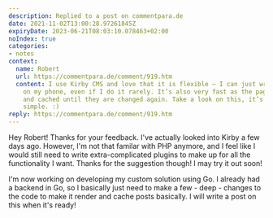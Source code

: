 ```yaml
---
description: Replied to a post on commentpara.de
date: 2021-11-02T13:00:28.97261845Z
expiryDate: 2023-06-21T08:03:10.078463+02:00
noIndex: true
categories:
- notes
context:
  name: Robert
  url: https://commentpara.de/comment/919.htm
  content: I use Kirby CMS and love that it is flexible — I can just write a post
    on my phone, even if I do it rarely. It’s also very fast as the pages get generated
    and cached until they are changed again. Take a look on this, it’s powerful but
    simple. :)
reply: https://commentpara.de/comment/919.htm
---
```


Hey Robert! Thanks for your feedback. I've actually looked into Kirby a few days ago. However, I'm not that familar with PHP anymore, and I feel like I would still need to write extra-complicated plugins to make up for all the functionality I want. Thanks for the suggestion though! I may try it out soon!

I'm now working on developing my custom solution using Go. I already had a backend in Go, so I basically just need to make a few - deep - changes to the code to make it render and cache posts basically. I will write a post on this when it's ready!
